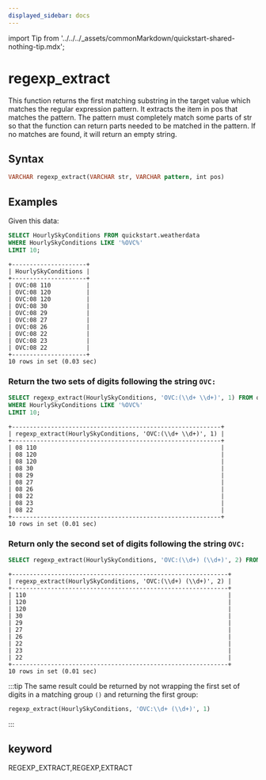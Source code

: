 ```yaml
---
displayed_sidebar: docs
---
```


import Tip from '../../../_assets/commonMarkdown/quickstart-shared-nothing-tip.mdx';

# regexp_extract



This function returns the first matching substring in the target value which matches the regular expression pattern. It extracts the item in pos that matches the pattern. The pattern must completely match some parts of str so that the function can return parts needed to be matched in the pattern. If no matches are found, it will return an empty string.

## Syntax

```Haskell
VARCHAR regexp_extract(VARCHAR str, VARCHAR pattern, int pos)
```

## Examples

<Tip />

Given this data:

```SQL
SELECT HourlySkyConditions FROM quickstart.weatherdata
WHERE HourlySkyConditions LIKE '%OVC%'
LIMIT 10;
```

```plaintext
+---------------------+
| HourlySkyConditions |
+---------------------+
| OVC:08 110          |
| OVC:08 120          |
| OVC:08 120          |
| OVC:08 30           |
| OVC:08 29           |
| OVC:08 27           |
| OVC:08 26           |
| OVC:08 22           |
| OVC:08 23           |
| OVC:08 22           |
+---------------------+
10 rows in set (0.03 sec)
```

### Return the two sets of digits following the string `OVC: `

```SQL
SELECT regexp_extract(HourlySkyConditions, 'OVC:(\\d+ \\d+)', 1) FROM quickstart.weatherdata
WHERE HourlySkyConditions LIKE '%OVC%'
LIMIT 10;
```

```plaintext
+-----------------------------------------------------------+
| regexp_extract(HourlySkyConditions, 'OVC:(\\d+ \\d+)', 1) |
+-----------------------------------------------------------+
| 08 110                                                    |
| 08 120                                                    |
| 08 120                                                    |
| 08 30                                                     |
| 08 29                                                     |
| 08 27                                                     |
| 08 26                                                     |
| 08 22                                                     |
| 08 23                                                     |
| 08 22                                                     |
+-----------------------------------------------------------+
10 rows in set (0.01 sec)
```

### Return only the second set of digits following the string `OVC: `

```SQL
SELECT regexp_extract(HourlySkyConditions, 'OVC:(\\d+) (\\d+)', 2) FROM quickstart.weatherdata WHERE HourlySkyConditions LIKE '%OVC%' LIMIT 10;
```

```plaintext
+-------------------------------------------------------------+
| regexp_extract(HourlySkyConditions, 'OVC:(\\d+) (\\d+)', 2) |
+-------------------------------------------------------------+
| 110                                                         |
| 120                                                         |
| 120                                                         |
| 30                                                          |
| 29                                                          |
| 27                                                          |
| 26                                                          |
| 22                                                          |
| 23                                                          |
| 22                                                          |
+-------------------------------------------------------------+
10 rows in set (0.01 sec)
```

:::tip
The same result could be returned by not wrapping the first set of digits in a matching group `()` and returning the first group:

```SQL
regexp_extract(HourlySkyConditions, 'OVC:\\d+ (\\d+)', 1)
```

:::

## keyword

REGEXP_EXTRACT,REGEXP,EXTRACT
